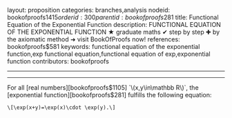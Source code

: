 layout: proposition
categories: branches,analysis
nodeid: bookofproofs$1415
orderid: 300
parentid: bookofproofs$281
title: Functional Equation of the Exponential Function
description: FUNCTIONAL EQUATION OF THE EXPONENTIAL FUNCTION ★ graduate maths ✔ step by step ✚ by the axiomatic method ➜ visit BookOfProofs now!
references: bookofproofs$581
keywords: functional equation of the exponential function,exp functional equation,functional equation of exp,exponential function
contributors: bookofproofs

---


---

For all [real numbers][bookofproofs$1105] `\(x,y\in\mathbb R\)`, the [exponential function][bookofproofs$281] fulfills the following equation:

`\[\exp(x+y)=\exp(x)\cdot \exp(y).\]`
